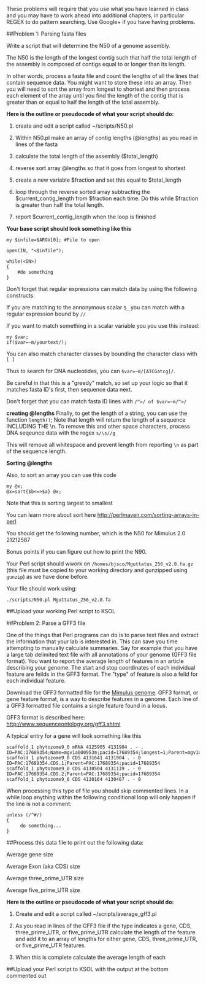 These problems will require that you use what you have learned in class and you may have to work ahead into additional chapters, in particular REGEX to do pattern searching. Use Google+ if you have having problems.

##Problem 1: Parsing fasta files

Write a script that will determine the N50 of a genome assembly.

The N50 is the length of the longest contig such that half the total length of the assembly is composed of contigs equal to or longer than its length.

In other words, process a fasta file and count the lengths of all the lines that contain sequence data. You might want to store these into an array. Then you will need to sort the array from longest to shortest and then process each element of the array until you find the length of the contig that is greater than or equal to half the length of the total assembly.

**Here is the outline or pseudocode of what your script should do:**

1) create and edit a script called ~/scripts/N50.pl

2) Within N50.pl make an array of contig lengths (@lengths) as you read in lines of the fasta 

3) calculate the total length of the assembly ($total_length)

4) reverse sort array @lengths so that it goes from longest to shortest

5) create a new variable $fraction and set this equal to $total_length

6) loop through the reverse sorted array subtracting the $current_contig_length from $fraction each time. Do this while $fraction is greater than half the total length.

7) report $current_contig_length when the loop is finished

**Your base script should look something like this**

```
my $infile=$ARGV[0]; #File to open

open(IN, "<$infile");

while(<IN>)
{
	#do something
}
```

Don't forget that regular expressions can match data by using the following constructs:

If you are matching to the annonymous scalar `$_` you can match with a regular expression bound by `//`

If you want to match something in a scalar variable you you use this instead: 

```
my $var;
if($var=~m/yourtext/);
```

You can also match character classes by bounding the character class with `[ ]`

Thus to search for DNA nucleotides, you can `$var=~m/[ATCGatcg]/`.

Be careful in that this is a "greedy" match, so set up your logic so that it matches fasta ID's first, then sequence data next.

Don't forget that you can match fasta ID lines with `/^>/ of $var=~m/^>/`

**creating @lengths**
Finally, to get the length of a string, you can use the function `length()`;
Note that length will return the length of a sequence INCLUDING THE \n. To remove this and other space characters, process DNA seqeunce data with the regex `s/\s//g`

This will remove all whitespace and prevent length from reporting `\n` as part of the sequence length.

**Sorting @lengths**

Also, to sort an array you can use this code

```
my @x;
@x=sort{$b<=>$a} @x;
```

Note that this is sorting largest to smallest

You can learn more about sort here http://perlmaven.com/sorting-arrays-in-perl


You should get the following number, which is the N50 for Mimulus 2.0
21212587

Bonus points if you can figure out how to print the N90.

Your Perl script should wwork on `/homes/bjsco/Mguttatus_256_v2.0.fa.gz` (this file must be copied to your working directory and gunzipped using `gunzip`) as we have done before.

Your file should work using:

```
./scripts/N50.pl Mguttatus_256_v2.0.fa
```

##Upload your working Perl script to KSOL 

##Problem 2: Parse a GFF3 file

One of the things that Perl programs can do is to parse text files and extract the information that your lab is interested in. This can save you time attempting to manually calculate summaries. Say for example that you have a large tab delimited text file with all annotations of your genome (GFF3 file format). You want to report the average length of features in an article describing your genome. The start and stop coordinates of each individual feature are feilds in the GFF3 format. The "type" of feature is also a feild for each individual feature.

Download the GFF3 formatted file for the [Mimulus genome](https://docs.google.com/file/d/0B_FK3mkgo1L0azFIRGxhVHpnaGs/edit). GFF3 format, or gene feature format, is a way to describe features in a genome. Each line of a GFF3 formatted file contains a single feature found in a locus.

GFF3 format is described here:  http://www.sequenceontology.org/gff3.shtml

A typical entry for a gene will look something like this


```
scaffold_1 phytozome9_0 mRNA 4125905 4131904 . - . ID=PAC:17689354;Name=mgv1a000953m;pacid=17689354;longest=1;Parent=mgv1a000953m.g
scaffold_1 phytozome9_0 CDS 4131641 4131904 . - 0 ID=PAC:17689354.CDS.1;Parent=PAC:17689354;pacid=17689354
scaffold_1 phytozome9_0 CDS 4130504 4131139 . - 0 ID=PAC:17689354.CDS.2;Parent=PAC:17689354;pacid=17689354
scaffold_1 phytozome9_0 CDS 4130164 4130407 . - 0 
```

When processing this type of file you should skip commented lines. In a while loop anything within the following conditional loop will only happen if the line is not a comment:

```
unless (/^#/) 
{
	 do something...
}
```

##Process this data file to print out the following data:

Average gene size

Average Exon (aka CDS) size

Average three_prime_UTR size

Average five_prime_UTR size

**Here is the outline or pseudocode of what your script should do:**

1) Create and edit a script called ~/scripts/average_gff3.pl

2) As you read in lines of the GFF3 file if the type indicates a gene, CDS, three_prime_UTR, or five_prime_UTR calculate the length of the feature and add it to an array of lengths for either gene, CDS, three_prime_UTR, or five_prime_UTR features.

3) When this is complete calculate the average length of each


##Upload your Perl script to KSOL with the output at the bottom commented out
